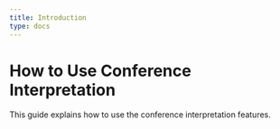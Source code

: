 ```yaml
---
title: Introduction
type: docs
---
```


# How to Use Conference Interpretation

This guide explains how to use the conference interpretation features.
